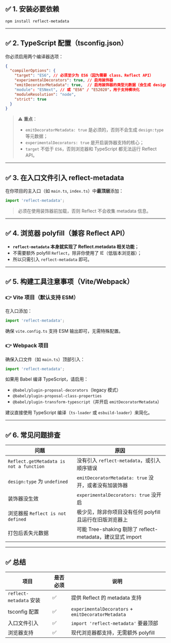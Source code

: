 ## ✅ 1. 安装必要依赖

```bash
npm install reflect-metadata
```

------

## ✅ 2. TypeScript 配置（tsconfig.json）

你必须启用两个编译器选项：

```json
{
  "compilerOptions": {
    "target": "ES6", // 必须至少为 ES6（因为需要 class、Reflect API）
    "experimentalDecorators": true, // 启用装饰器
    "emitDecoratorMetadata": true,  // 启用装饰器的类型元数据（会生成 design:type 等）
    "module": "ESNext", // 或 "ES6" / "ES2020"，用于支持模块化
    "moduleResolution": "node",
    "strict": true
  }
}
```

> ⚠️ **重点**：
>
> - `emitDecoratorMetadata: true` 是必须的，否则不会生成 `design:type` 等元数据；
> - `experimentalDecorators: true` 是开启装饰器支持的核心；
> - `target` 不低于 `ES6`，否则浏览器和 TypeScript 都无法运行 Reflect API。

------

## ✅ 3. 在入口文件引入 reflect-metadata

在你项目的主入口（如 `main.ts`, `index.ts`）中**最顶层**添加：

```javascript
import 'reflect-metadata';
```

> 必须在使用装饰器前加载，否则 Reflect 不会收集 metadata 信息。

------

## ✅ 4. 浏览器 polyfill（兼容 Reflect API）

- **`reflect-metadata` 本身就实现了 Reflect.metadata 相关功能**；
- 不需要额外 polyfill `Reflect`，除非你使用了 IE（低版本浏览器）；
- 所以只需引入 `reflect-metadata` 即可。

------

## ✅ 5. 构建工具注意事项（Vite/Webpack）

### 👉 Vite 项目（默认支持 ESM）

在入口添加：

```javascript
import 'reflect-metadata';
```

确保 `vite.config.ts` 支持 ESM 输出即可，无需特殊配置。

### 👉 Webpack 项目

确保入口文件（如 `main.ts`）顶部引入：

```javascript
import 'reflect-metadata';
```

如果用 Babel 编译 TypeScript，请启用：

- `@babel/plugin-proposal-decorators`（legacy 模式）
- `@babel/plugin-proposal-class-properties`
- `@babel/plugin-transform-typescript`（并开启 `emitDecoratorMetadata`）

建议直接使用 TypeScript 编译（`ts-loader` 或 `esbuild-loader`）来简化。

------

## ✅ 6. 常见问题排查

| 问题                                    | 原因                                                       |
| --------------------------------------- | ---------------------------------------------------------- |
| `Reflect.getMetadata is not a function` | 没有引入 `reflect-metadata`，或引入顺序错误                |
| `design:type` 为 `undefined`            | `emitDecoratorMetadata: true` 没开，或者没有加装饰器       |
| 装饰器没生效                            | `experimentalDecorators: true` 没开启                      |
| 浏览器报 `Reflect is not defined`       | 极少见，除非你项目没有任何 polyfill 且运行在旧版浏览器上   |
| 打包后丢失元数据                        | 可能 Tree-shaking 剔除了 reflect-metadata，建议显式 import |

------

## ✅ 总结

| 项目                    | 是否必须 | 说明                                               |
| ----------------------- | -------- | -------------------------------------------------- |
| `reflect-metadata` 安装 | ✅        | 提供 Reflect 的 metadata 支持                      |
| tsconfig 配置           | ✅        | `experimentalDecorators` + `emitDecoratorMetadata` |
| 入口文件引入            | ✅        | `import 'reflect-metadata'` 要最顶部               |
| 浏览器支持              | ✅        | 现代浏览器都支持，无需额外 polyfill                |